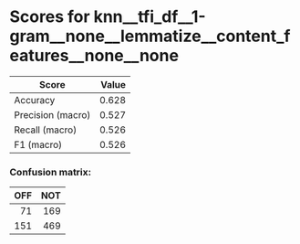 # Scores for knn__tfi_df__1-gram__none__lemmatize__content_features__none__none
|      Score      |Value|
|-----------------|----:|
|Accuracy         |0.628|
|Precision (macro)|0.527|
|Recall (macro)   |0.526|
|F1 (macro)       |0.526|

### Confusion matrix:
|OFF|NOT|
|--:|--:|
| 71|169|
|151|469|
